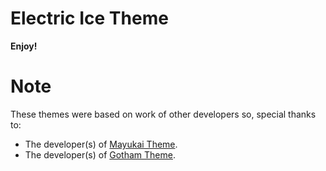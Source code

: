 # Electric Ice Theme

**Enjoy!**

# Note
These themes were based on work of other developers so, special thanks to:
- The developer(s) of [Mayukai Theme](https://github.com/GulajavaMinistudio/Mayukai-Theme).
- The developer(s) of [Gotham Theme](https://github.com/michaljach/gotham-vscode-theme).
